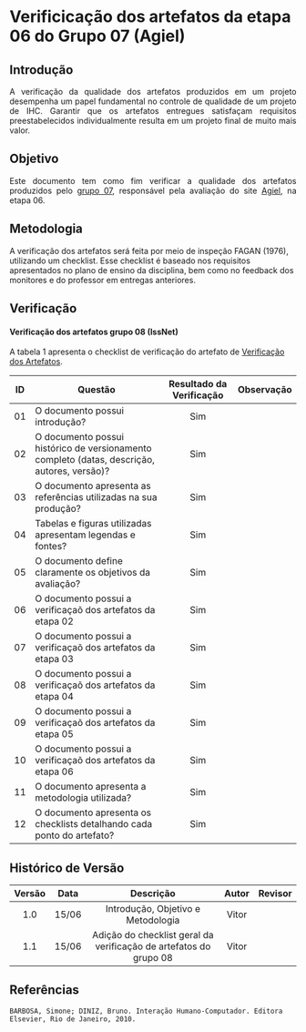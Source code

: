 # Verificicação dos artefatos da etapa 06 do Grupo 07 (Agiel)

## Introdução
<p align="justify">
A verificação da qualidade dos artefatos produzidos em um projeto desempenha um papel fundamental no controle de qualidade de um projeto de IHC. Garantir que os artefatos entregues satisfaçam requisitos preestabelecidos individualmente resulta em um projeto final de muito mais valor.
</p>

## Objetivo
<p align="justify">
Este documento tem como fim verificar a qualidade dos artefatos produzidos pelo <a href="https://github.com/Interacao-Humano-Computador/2023.1-Agiel">grupo 07</a>, responsável pela avaliação do site <a href="https://www.agiel.com.br/site/">Agiel</a>, na etapa 06.
</p>

## Metodologia
A verificação dos artefatos será feita por meio de inspeção FAGAN (1976), utilizando um checklist. Esse checklist é baseado nos requisitos apresentados no plano de ensino da disciplina, bem como no feedback dos monitores e do professor em entregas anteriores.

## Verificação

#### Verificação dos artefatos grupo 08 (IssNet)

A tabela 1 apresenta o checklist de verificação do artefato de [Verificação dos Artefatos](https://interacao-humano-computador.github.io/2023.1-Agiel/verificacao/grupo_8/etapa_1/). 

| ID | Questão | Resultado da Verificação | Observação |
|:---:| --- | :---: | :---: |
| 01 | O documento possui introdução? | Sim | |
| 02 | O documento possui histórico de versionamento completo (datas, descrição, autores, versão)? | Sim | |
| 03 | O documento apresenta as referências utilizadas na sua produção? | Sim | |
| 04 | Tabelas e figuras utilizadas apresentam legendas e fontes? | Sim | |
| 05 | O documento define claramente os objetivos da avaliação? | Sim | |
| 06 | O documento possui a verificaçaõ dos artefatos da etapa 02 | Sim | |
| 07 | O documento possui a verificaçaõ dos artefatos da etapa 03 | Sim | |
| 08 | O documento possui a verificaçaõ dos artefatos da etapa 04 | Sim | |
| 09 | O documento possui a verificaçaõ dos artefatos da etapa 05 | Sim | |
| 10 | O documento possui a verificaçaõ dos artefatos da etapa 06 | Sim | |
| 11 | O documento apresenta a metodologia utilizada? | Sim | |
| 12 | O documento apresenta os checklists detalhando cada ponto do artefato? | Sim | |

## Histórico de Versão

| Versão | Data  |            Descrição              |     Autor      |    Revisor    |
|:------:|:-----:|:---------------------------------:|:--------------:|:-------------:|
|  1.0   | 15/06  | Introdução, Objetivo e Metodologia | Vitor | |
|  1.1   | 15/06  | Adição do checklist geral da verificação de artefatos do grupo 08 | Vitor | |

## Referências
```
BARBOSA, Simone; DINIZ, Bruno. Interação Humano-Computador. Editora Elsevier, Rio de Janeiro, 2010.
```